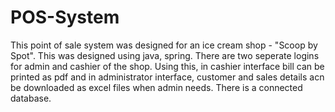# POS-System

This point of sale system was designed for an ice cream shop - "Scoop by Spot".
This was designed using java, spring.
There are two seperate logins for admin and cashier of the shop.
Using this, in cashier interface bill can be printed as pdf and in administrator interface, customer and sales details acn be downloaded as excel files when admin needs. 
There is a connected database.
